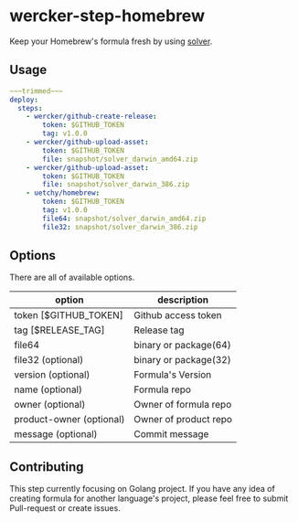 # wercker-step-homebrew

Keep your Homebrew's formula fresh by using [solver](https://github.com/uetchy/solver).

## Usage

```yaml
~~~trimmed~~~
deploy:
  steps:
    - wercker/github-create-release:
        token: $GITHUB_TOKEN
        tag: v1.0.0
    - wercker/github-upload-asset:
        token: $GITHUB_TOKEN
        file: snapshot/solver_darwin_amd64.zip
    - wercker/github-upload-asset:
        token: $GITHUB_TOKEN
        file: snapshot/solver_darwin_386.zip
    - uetchy/homebrew:
        token: $GITHUB_TOKEN
        tag: v1.0.0
        file64: snapshot/solver_darwin_amd64.zip
        file32: snapshot/solver_darwin_386.zip
```

## Options

There are all of available options.

|option |description          |
|-------|---------------------|
|token [$GITHUB_TOKEN]|Github access token  |
|tag [$RELEASE_TAG]|Release tag          |
|file64 |binary or package(64)|
|file32 (optional)|binary or package(32)|
|version (optional)|Formula's Version|
|name (optional)|Formula repo |
|owner (optional)|Owner of formula repo|
|product-owner (optional)|Owner of product repo|
|message (optional)|Commit message|

## Contributing

This step currently focusing on Golang project.
If you have any idea of creating formula for another language's project, please feel free to submit Pull-request or create issues.
